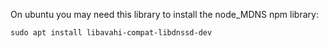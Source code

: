 On ubuntu you may need this library to install the node_MDNS npm library:

```sudo apt install libavahi-compat-libdnssd-dev```
